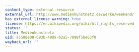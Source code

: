 ```yaml
---
content_type: external-resource
external_url: http://www.medienkunstnetz.de/werke/weekend/
has_external_license_warning: true
license: https://en.wikipedia.org/wiki/All_rights_reserved
status: ''
title: Medienkunstnetz
uid: a5588e08-693b-49d9-b2a5-7098f5be63f0
wayback_url: ''
---
```

